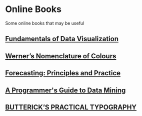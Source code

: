 # Online Books
Some online books that may be useful


## [Fundamentals of Data Visualization](https://serialmentor.com/dataviz/)  


## [Werner’s Nomenclature of Colours](https://www.c82.net/werner/)  


## [Forecasting: Principles and Practice](https://otexts.org/fpp2/)  

## [A Programmer's Guide to Data Mining](http://guidetodatamining.com/)

## [BUTTERICK’S PRACTICAL TYPOGRAPHY](https://practicaltypography.com/)
